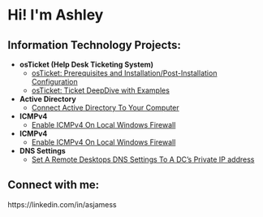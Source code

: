 <h1>Hi! I'm Ashley

<h2>Information Technology Projects:</h2>

- <b>osTicket (Help Desk Ticketing System)</b>
  - [osTicket: Prerequisites and Installation/Post-Installation Configuration](https://github.com/analystaj/osticket-prereqs)
  - [osTicket: Ticket DeepDive with Examples](https://github.com/analystaj/ticket-deepdive)
- <b>Active Directory</b>
  - [Connect Active Directory To Your Computer](https://github.com/AnalystAJ/ActiveDirectory)
- <b>ICMPv4</b>
  - [Enable ICMPv4 On Local Windows Firewall](https://github.com/AnalystAJ/ICMPv4)
- <b>ICMPv4</b>
  - [Enable ICMPv4 On Local Windows Firewall](https://github.com/AnalystAJ/ICMPv4)
- <b>DNS Settings</b>
  - [Set A Remote Desktops DNS Settings To A DC’s Private IP address](https://github.com/AnalystAJ/private)
  
  
  
<h2>Connect with me:</h2>
https://linkedin.com/in/asjamess

